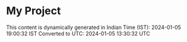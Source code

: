 # My Project

This content is dynamically generated in Indian Time (IST): 2024-01-05 19:00:32 IST
Converted to UTC: 2024-01-05 13:30:32 UTC
